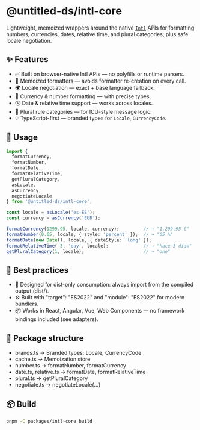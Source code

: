 # @untitled-ds/intl-core

Lightweight, memoized wrappers around the native [`Intl`](https://developer.mozilla.org/en-US/docs/Web/JavaScript/Reference/Global_Objects/Intl) APIs for formatting numbers, currencies, dates, relative time, and plural categories; plus safe locale negotiation.

## ✨ Features

- ✅ Built on browser-native Intl APIs — no polyfills or runtime parsers.
- 🔁 Memoized formatters — avoids formatter re-creation on every call.
- 🌍 Locale negotiation — exact + base language fallback.
- 💸 Currency & number formatting — with precise types.
- 🕓 Date & relative time support — works across locales.
- 🔣 Plural rule categories — for ICU-style message logic.
- 💡 TypeScript-first — branded types for `Locale`, `CurrencyCode`.

## 🔧 Usage

```ts
import {
  formatCurrency,
  formatNumber,
  formatDate,
  formatRelativeTime,
  getPluralCategory,
  asLocale,
  asCurrency,
  negotiateLocale
} from '@untitled-ds/intl-core';

const locale = asLocale('es-ES');
const currency = asCurrency('EUR');

formatCurrency(1299.95, locale, currency);         // → "1.299,95 €"
formatNumber(0.65, locale, { style: 'percent' });  // → "65 %"
formatDate(new Date(), locale, { dateStyle: 'long' });
formatRelativeTime(-3, 'day', locale);             // → "hace 3 días"
getPluralCategory(1, locale);                      // → "one"
```

## 🧠 Best practices

- 🔁 Designed for dist-only consumption: always import from the compiled output (dist/).
- ⚙️ Built with "target": "ES2022" and "module": "ES2022" for modern bundlers.
- 📦 Works in React, Angular, Vue, Web Components — no framework bindings included (see adapters).

##  📁 Package structure

- brands.ts → Branded types: Locale, CurrencyCode 
- cache.ts → Memoization store 
- number.ts → formatNumber, formatCurrency 
- date.ts, relative.ts → formatDate, formatRelativeTime 
- plural.ts → getPluralCategory 
- negotiate.ts → negotiateLocale(...)

##  📦 Build

```bash
pnpm -C packages/intl-core build
```
